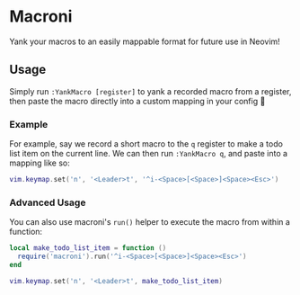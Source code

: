 # Macroni

Yank your macros to an easily mappable format for future use in Neovim!

## Usage

Simply run `:YankMacro [register]` to yank a recorded macro from a register, then paste the macro directly into a custom mapping in your config 🤌

### Example

For example, say we record a short macro to the `q` register to make a todo list item on the current line. We can then run `:YankMacro q`, and paste into a mapping like so:

```lua
vim.keymap.set('n', '<Leader>t', '^i-<Space>[<Space>]<Space><Esc>')
```

### Advanced Usage

You can also use macroni's `run()` helper to execute the macro from within a function:

```lua
local make_todo_list_item = function ()
  require('macroni').run('^i-<Space>[<Space>]<Space><Esc>')
end

vim.keymap.set('n', '<Leader>t', make_todo_list_item)
```
